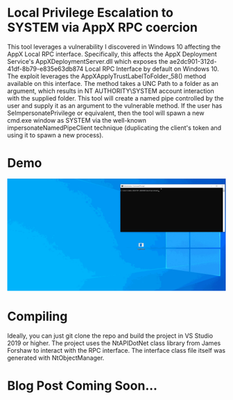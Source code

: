# Local Privilege Escalation to SYSTEM via AppX RPC coercion
This tool leverages a vulnerability I discovered in Windows 10 affecting the AppX Local RPC interface. Specifically, this affects the AppX Deployment Service's AppXDeploymentServer.dll which exposes the ae2dc901-312d-41df-8b79-e835e63db874 Local RPC Interface by default on Windows 10. The exploit leverages the AppXApplyTrustLabelToFolder_58() method available on this interface. The method takes a UNC Path to a folder as an argument, which results in NT AUTHORITY\SYSTEM account interaction with the supplied folder. This tool will create a named pipe controlled by the user and supply it as an argument to the vulnerable method. If the user has SeImpersonatePrivilege or equivalent, then the tool will spawn a new cmd.exe window as SYSTEM via the well-known impersonateNamedPipeClient technique (duplicating the client's token and using it to spawn a new process).

# Demo
![](https://github.com/PN-Tester/AppxPotato/blob/main/AppxPotatoDemo.gif)

# Compiling
Ideally, you can just git clone the repo and build the project in VS Studio 2019 or higher. The project uses the NtAPIDotNet class library from James Forshaw to interact with the RPC interface. The interface class file itself was generated with NtObjectManager.


# Blog Post Coming Soon...


